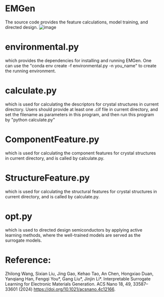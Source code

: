 # EMGen

The source code provides the feature calculations, model training, and directed design.
![image](https://github.com/CodingWZL/ElecML/assets/104205506/59a4c1ab-904e-4eec-9feb-7b30f4134edd)

# environmental.py
which provides the dependencies for installing and running EMGen.
One can use the "conda env create -f environmental.py -n you_name" to create the running environment.

# calculate.py
which is used for calculating the descriptors for crystal structures in current directory. Users should provide at least one .cif file in current directory, and set the filename as parameters in this program, and then run this program by "python calculate.py"

# ComponentFeature.py
which is used for calculating the component features for crystal structures in current directory, and is called by calculate.py.

# StructureFeature.py
which is used for calculating the structural features for crystal structures in current directory, and is called by calculate.py.

# opt.py
which is used to directed design semiconductors by applying active learning methods, where the well-trained models are served as the surrogate models.

# Reference:
Zhilong Wang, Sixian Liu, Jing Gao, Kehao Tao, An Chen, Hongxiao Duan, Yanqiang Han, Fengqi You*, Gang Liu*, Jinjin Li*. Interpretable Surrogate Learning for Electronic Materials Generation. ACS Nano 18, 49, 33587–33601 (2024) https://doi.org/10.1021/acsnano.4c12166.
